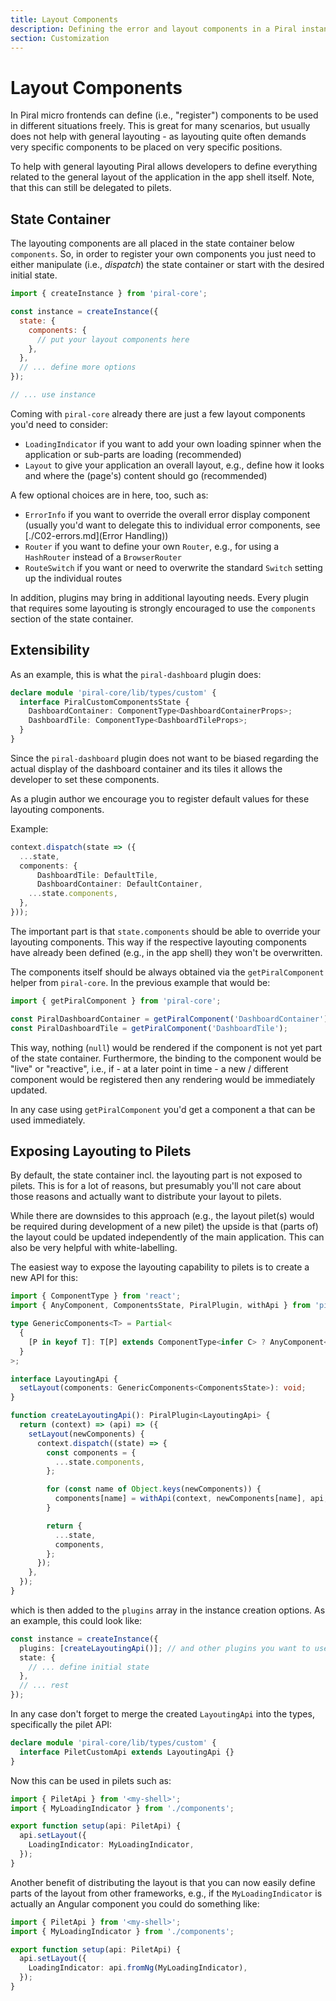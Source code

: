 ```yaml
---
title: Layout Components
description: Defining the error and layout components in a Piral instance.
section: Customization
---
```


# Layout Components

In Piral micro frontends can define (i.e., "register") components to be used in different situations freely. This is great for many scenarios, but usually does not help with general layouting - as layouting quite often demands very specific components to be placed on very specific positions.

To help with general layouting Piral allows developers to define everything related to the general layout of the application in the app shell itself. Note, that this can still be delegated to pilets.

## State Container

The layouting components are all placed in the state container below `components`. So, in order to register your own components you just need to either manipulate (i.e., *dispatch*) the state container or start with the desired initial state.

```js
import { createInstance } from 'piral-core';

const instance = createInstance({
  state: {
    components: {
      // put your layout components here
    },
  },
  // ... define more options
});

// ... use instance
```

Coming with `piral-core` already there are just a few layout components you'd need to consider:

- `LoadingIndicator` if you want to add your own loading spinner when the application or sub-parts are loading (recommended)
- `Layout` to give your application an overall layout, e.g., define how it looks and where the (page's) content should go (recommended)

A few optional choices are in here, too, such as:

- `ErrorInfo` if you want to override the overall error display component (usually you'd want to delegate this to individual error components, see [./C02-errors.md](Error Handling))
- `Router` if you want to define your own `Router`, e.g., for using a `HashRouter` instead of a `BrowserRouter`
- `RouteSwitch` if you want or need to overwrite the standard `Switch` setting up the individual routes

In addition, plugins may bring in additional layouting needs. Every plugin that requires some layouting is strongly encouraged to use the `components` section of the state container.

## Extensibility

As an example, this is what the `piral-dashboard` plugin does:

```ts
declare module 'piral-core/lib/types/custom' {
  interface PiralCustomComponentsState {
    DashboardContainer: ComponentType<DashboardContainerProps>;
    DashboardTile: ComponentType<DashboardTileProps>;
  }
}
```

Since the `piral-dashboard` plugin does not want to be biased regarding the actual display of the dashboard container and its tiles it allows the developer to set these components.

As a plugin author we encourage you to register default values for these layouting components.

Example:

```ts
context.dispatch(state => ({
  ...state,
  components: {
      DashboardTile: DefaultTile,
      DashboardContainer: DefaultContainer,
    ...state.components,
  },
}));
```

The important part is that `state.components` should be able to override your layouting components. This way if the respective layouting components have already been defined (e.g., in the app shell) they won't be overwritten.

The components itself should be always obtained via the `getPiralComponent` helper from `piral-core`. In the previous example that would be:

```js
import { getPiralComponent } from 'piral-core';

const PiralDashboardContainer = getPiralComponent('DashboardContainer');
const PiralDashboardTile = getPiralComponent('DashboardTile');
```

This way, nothing (`null`) would be rendered if the component is not yet part of the state container. Furthermore, the binding to the component would be "live" or "reactive", i.e., if - at a later point in time - a new / different component would be registered then any rendering would be immediately updated.

In any case using `getPiralComponent` you'd get a component a that can be used immediately.

## Exposing Layouting to Pilets

By default, the state container incl. the layouting part is not exposed to pilets. This is for a lot of reasons, but presumably you'll not care about those reasons and actually want to distribute your layout to pilets.

While there are downsides to this approach (e.g., the layout pilet(s) would be required during development of a new pilet) the upside is that (parts of) the layout could be updated independently of the main application. This can also be very helpful with white-labelling.

The easiest way to expose the layouting capability to pilets is to create a new API for this:

```ts
import { ComponentType } from 'react';
import { AnyComponent, ComponentsState, PiralPlugin, withApi } from 'piral-core';

type GenericComponents<T> = Partial<
  {
    [P in keyof T]: T[P] extends ComponentType<infer C> ? AnyComponent<C> : T[P];
  }
>;

interface LayoutingApi {
  setLayout(components: GenericComponents<ComponentsState>): void;
}

function createLayoutingApi(): PiralPlugin<LayoutingApi> {
  return (context) => (api) => ({
    setLayout(newComponents) {
      context.dispatch((state) => {
        const components = {
          ...state.components,
        };

        for (const name of Object.keys(newComponents)) {
          components[name] = withApi(context, newComponents[name], api, 'unknown');
        }

        return {
          ...state,
          components,
        };
      });
    },
  });
}
```

which is then added to the `plugins` array in the instance creation options. As an example, this could look like:

```ts
const instance = createInstance({
  plugins: [createLayoutingApi()]; // and other plugins you want to use
  state: {
    // ... define initial state
  },
  // ... rest
});
```

In any case don't forget to merge the created `LayoutingApi` into the types, specifically the pilet API:

```ts
declare module 'piral-core/lib/types/custom' {
  interface PiletCustomApi extends LayoutingApi {}
}
```

Now this can be used in pilets such as:

```ts
import { PiletApi } from '<my-shell>';
import { MyLoadingIndicator } from './components';

export function setup(api: PiletApi) {
  api.setLayout({
    LoadingIndicator: MyLoadingIndicator,
  });
}
```

Another benefit of distributing the layout is that you can now easily define parts of the layout from other frameworks, e.g., if the `MyLoadingIndicator` is actually an Angular component you could do something like:

```ts
import { PiletApi } from '<my-shell>';
import { MyLoadingIndicator } from './components';

export function setup(api: PiletApi) {
  api.setLayout({
    LoadingIndicator: api.fromNg(MyLoadingIndicator),
  });
}
```
